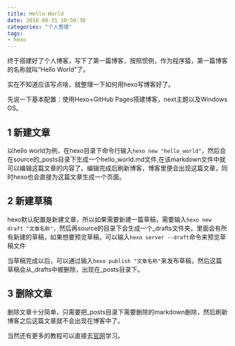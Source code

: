 ```yaml
---
title: Hello World
date: 2018-08-31 10:50:38
categories: "个人整理"
tags:
- hexo
---
```

终于搭建好了个人博客，写下了第一篇博客，按照惯例，作为程序猿，第一篇博客的名称就叫“Hello World”了。

实在不知道应该写点啥，就整理一下如何用hexo写博客好了。

先说一下基本配置：使用Hexo+GitHub Pages搭建博客，next主题以及Windows OS。
## 1 新建文章
以hello world为例，在hexo目录下命令行输入```hexo new "hello_world"```，然后会在source的_posts目录下生成一个hello_world.md文件,在该markdown文件中就可以编辑这篇文章的内容了。编辑完成后刷新博客，博客里便会出现这篇文章，同时hexo也会直接为这篇文章生成一个页面。
## 2 新建草稿
hexo默认配置是新建文章，所以如果需要新建一篇草稿，需要输入```hexo new draft "文章名称"```，然后再source的目录下会生成一个_drafts文件夹，里面会有所有新建的草稿，如果想要预览草稿，可以输入```hexo server --draft```命令来预览草稿文件

当草稿完成以后，可以通过输入```hexo publish "文章名称"```来发布草稿，然后这篇草稿会从_drafts中被删除，出现在_posts目录下。
## 3 删除文章
删除文章十分简单，只需要把_posts目录下需要删除的markdown删除，然后刷新博客之后这篇文章就不会出现在博客中了。

当然还有更多的教程可以直接去<a href="https://hexo.io/zh-cn/docs/writing.html" target="_blank">官网</a>学习。